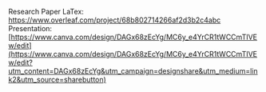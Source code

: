 Research Paper LaTex: https://www.overleaf.com/project/68b802714266af2d3b2c4abc
Presentation: [https://www.canva.com/design/DAGx68zEcYg/MC6y_e4YrCR1tWCCmTIVEw/edit](https://www.canva.com/design/DAGx68zEcYg/MC6y_e4YrCR1tWCCmTIVEw/edit?utm_content=DAGx68zEcYg&utm_campaign=designshare&utm_medium=link2&utm_source=sharebutton)
